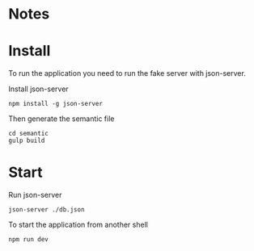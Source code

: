 # Notes

# Install

To run the application you need to run the fake server with json-server. 

Install json-server

```
npm install -g json-server
```

Then generate the semantic file

```
cd semantic
gulp build
```

# Start

Run json-server

```
json-server ./db.json
```

To start the application from another shell

```
npm run dev
```


